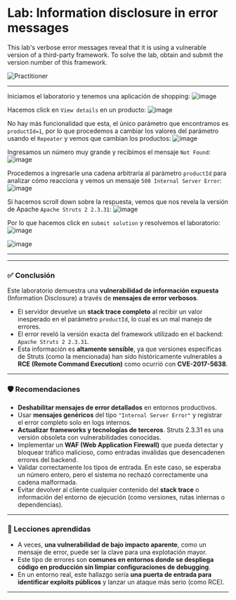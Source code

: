 # Lab: Information disclosure in error messages

This lab's verbose error messages reveal that it is using a vulnerable version of a third-party framework. To solve the lab, obtain and submit the version number of this framework.

![Practitioner](https://img.shields.io/badge/level-Apprentice-green)  

---


Iniciamos el laboratorio y tenemos una aplicación de shopping:
![image](https://github.com/user-attachments/assets/a1f7c447-6dc6-48b4-8b44-8a358f4dfc0f)

Hacemos click en `View details` en un producto:
![image](https://github.com/user-attachments/assets/5f9f0022-0d86-4760-b311-a9b9ec5ffc3b)


No hay más funcionalidad que esta, el único parámetro que encontramos es `productId=1`, por lo que procedemos a cambiar los valores del parámetro usando el `Repeater` y vemos que cambian los productos:
![image](https://github.com/user-attachments/assets/26e847c1-0938-484c-979c-69a90e6cafc8)

Ingresamos un número muy grande y recibimos el mensaje `Not Found`:
![image](https://github.com/user-attachments/assets/30c289ea-5b5f-4c3f-8981-16403f0f482f)

Procedemos a ingresarle una cadena arbitraria al parámetro `productId` para analizar cómo reacciona y vemos un mensaje `500 Internal Server Error`:
![image](https://github.com/user-attachments/assets/3f144f13-b941-4ff8-9ec7-3ce292368eeb)

Si hacemos scroll down sobre la respuesta, vemos que nos revela la versión de Apache `Apache Struts 2 2.3.31`:
![image](https://github.com/user-attachments/assets/00848add-9305-4266-93a9-cb20716200b4)

Por lo que hacemos click en `submit solution` y resolvemos el laboratorio:
![image](https://github.com/user-attachments/assets/71fbee61-d4fa-486c-9f8a-f8ce58d52a9b)

![image](https://github.com/user-attachments/assets/71a2297b-33a8-4164-a49e-3904ad8dbe6b)

---

---

### ✅ Conclusión

Este laboratorio demuestra una **vulnerabilidad de información expuesta** (Information Disclosure) a través de **mensajes de error verbosos**.

- El servidor devuelve un **stack trace completo** al recibir un valor inesperado en el parámetro `productId`, lo cual es un mal manejo de errores.
- El error reveló la versión exacta del framework utilizado en el backend: `Apache Struts 2 2.3.31`.
- Esta información es **altamente sensible**, ya que versiones específicas de Struts (como la mencionada) han sido históricamente vulnerables a **RCE (Remote Command Execution)** como ocurrió con **CVE-2017-5638**.

---

### 🛡️ Recomendaciones

- **Deshabilitar mensajes de error detallados** en entornos productivos.
- Usar **mensajes genéricos** del tipo `"Internal Server Error"` y registrar el error completo solo en logs internos.
- **Actualizar frameworks y tecnologías de terceros**. Struts 2.3.31 es una versión obsoleta con vulnerabilidades conocidas.
- Implementar un **WAF (Web Application Firewall)** que pueda detectar y bloquear tráfico malicioso, como entradas inválidas que desencadenen errores del backend.
- Validar correctamente los tipos de entrada. En este caso, se esperaba un número entero, pero el sistema no rechazó correctamente una cadena malformada.
- Evitar devolver al cliente cualquier contenido del **stack trace** o información del entorno de ejecución (como versiones, rutas internas o dependencias).

---

### 🧠 Lecciones aprendidas

- A veces, **una vulnerabilidad de bajo impacto aparente**, como un mensaje de error, puede ser la clave para una explotación mayor.
- Este tipo de errores son **comunes en entornos donde se despliega código en producción sin limpiar configuraciones de debugging**.
- En un entorno real, este hallazgo sería **una puerta de entrada para identificar exploits públicos** y lanzar un ataque más serio (como RCE).

---










